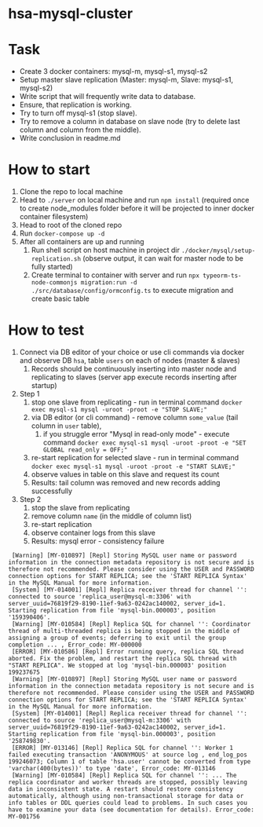 # hsa-mysql-cluster

# Task
- Create 3 docker containers: mysql-m, mysql-s1, mysql-s2
- Setup master slave replication (Master: mysql-m, Slave: mysql-s1, mysql-s2)
- Write script that will frequently write data to database.
- Ensure, that replication is working.
- Try to turn off mysql-s1 (stop slave).
- Try to remove a column in  database on slave node (try to delete last column and column from the middle).
- Write conclusion in readme.md

# How to start
1. Clone the repo to local machine
2. Head to `./server` on local machine and run `npm install` (required once to create node_modules folder before it will be projected to inner docker container filesystem)
3. Head to root of the cloned repo
4. Run `docker-compose up -d`
5. After all containers are up and running
   1. Run shell script on host machine in project dir `./docker/mysql/setup-replication.sh` (observe output, it can wait for master node to be fully started)
   2. Create terminal to container with server and run `npx typeorm-ts-node-commonjs migration:run -d ./src/database/config/ormconfig.ts` to execute migration and create basic table

# How to test
1. Connect via DB editor of your choice or use cli commands via docker and observe DB `hsa`, table `users` on each of nodes (master & slaves)
   1. Records should be continuously inserting into master node and replicating to slaves (server app execute records inserting after startup)
2. Step 1
   1. stop one slave from replicating - run in terminal command `docker exec mysql-s1 mysql -uroot -proot -e "STOP SLAVE;"`
   2. via DB editor (or cli command) - remove column `some_value` (tail column in `user` table), 
      1. if you struggle error "Mysql in read-only mode" - execute command `docker exec mysql-s1 mysql -uroot -proot -e "SET GLOBAL read_only = OFF;"` 
   3. re-start replication for selected slave - run in terminal command `docker exec mysql-s1 mysql -uroot -proot -e "START SLAVE;"`
   4. observe values in table on this slave and request its count
   5. Results: tail column was removed and new records adding successfully
3. Step 2
   1. stop the slave from replicating
   2. remove column `name` (in the middle of column list)
   3. re-start replication
   4. observe container logs from this slave
   5. Results: mysql error - consistency failure

```
 [Warning] [MY-010897] [Repl] Storing MySQL user name or password information in the connection metadata repository is not secure and is therefore not recommended. Please consider using the USER and PASSWORD connection options for START REPLICA; see the 'START REPLICA Syntax' in the MySQL Manual for more information.
 [System] [MY-014001] [Repl] Replica receiver thread for channel '': connected to source 'replica_user@mysql-m:3306' with server_uuid=76819f29-8190-11ef-9a63-0242ac140002, server_id=1. Starting replication from file 'mysql-bin.000003', position '159390406'.
 [Warning] [MY-010584] [Repl] Replica SQL for channel '': Coordinator thread of multi-threaded replica is being stopped in the middle of assigning a group of events; deferring to exit until the group completion ... , Error_code: MY-000000
 [ERROR] [MY-010586] [Repl] Error running query, replica SQL thread aborted. Fix the problem, and restart the replica SQL thread with "START REPLICA". We stopped at log 'mysql-bin.000003' position 199237675
 [Warning] [MY-010897] [Repl] Storing MySQL user name or password information in the connection metadata repository is not secure and is therefore not recommended. Please consider using the USER and PASSWORD connection options for START REPLICA; see the 'START REPLICA Syntax' in the MySQL Manual for more information.
 [System] [MY-014001] [Repl] Replica receiver thread for channel '': connected to source 'replica_user@mysql-m:3306' with server_uuid=76819f29-8190-11ef-9a63-0242ac140002, server_id=1. Starting replication from file 'mysql-bin.000003', position '258749830'.
 [ERROR] [MY-013146] [Repl] Replica SQL for channel '': Worker 1 failed executing transaction 'ANONYMOUS' at source log , end_log_pos 199246073; Column 1 of table 'hsa.user' cannot be converted from type 'varchar(400(bytes))' to type 'date', Error_code: MY-013146
 [Warning] [MY-010584] [Repl] Replica SQL for channel '': ... The replica coordinator and worker threads are stopped, possibly leaving data in inconsistent state. A restart should restore consistency automatically, although using non-transactional storage for data or info tables or DDL queries could lead to problems. In such cases you have to examine your data (see documentation for details). Error_code: MY-001756
